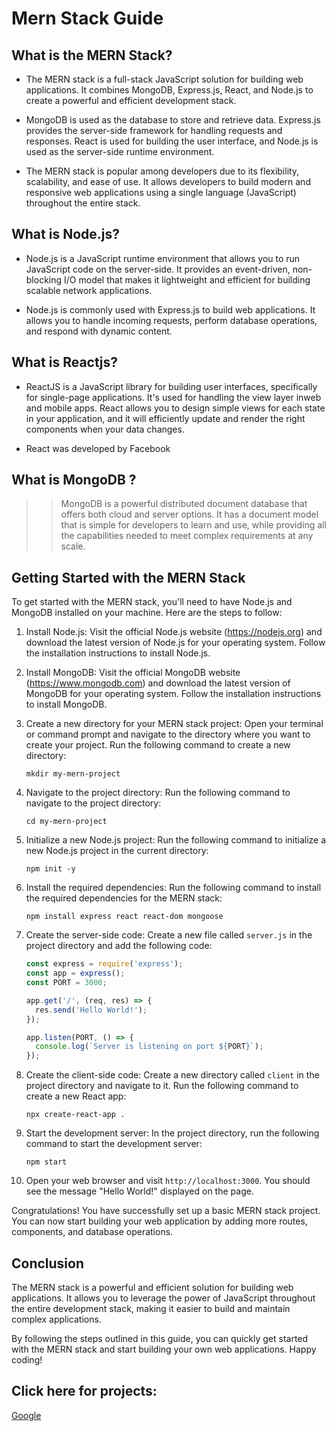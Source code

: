 # Mern Stack Guide

## What is the MERN Stack?

* The MERN stack is a full-stack JavaScript solution for building web applications. It combines MongoDB, Express.js, React, and Node.js to create a powerful and efficient development stack.

* MongoDB is used as the database to store and retrieve data. Express.js provides the server-side framework for handling requests and responses. React is used for building the user interface, and Node.js is used as the server-side runtime environment.

* The MERN stack is popular among developers due to its flexibility, scalability, and ease of use. It allows developers to build modern and responsive web applications using a single language (JavaScript) throughout the entire stack.

## What is Node.js?

* Node.js is a JavaScript runtime environment that allows you to run JavaScript code on the server-side. It provides an event-driven, non-blocking I/O model that makes it lightweight and efficient for building scalable network applications.

* Node.js is commonly used with Express.js to build web applications. It allows you to handle incoming requests, perform database operations, and respond with dynamic content.

## What is Reactjs?

* ReactJS is a JavaScript library for building user interfaces, specifically for single-page applications. It's used for handling the view layer inweb and mobile apps. React allows you to design simple views for each state in your application, and it will efficiently update and render the right components when your data changes.

* React was developed by Facebook

## What is MongoDB ?
>> MongoDB is a powerful distributed document database that offers both cloud and server options. It has a document model that is simple for developers to learn and use, while providing all the capabilities needed to meet complex requirements at any scale.


## Getting Started with the MERN Stack

To get started with the MERN stack, you'll need to have Node.js and MongoDB installed on your machine. Here are the steps to follow:

1. Install Node.js: Visit the official Node.js website (https://nodejs.org) and download the latest version of Node.js for your operating system. Follow the installation instructions to install Node.js.

2. Install MongoDB: Visit the official MongoDB website (https://www.mongodb.com) and download the latest version of MongoDB for your operating system. Follow the installation instructions to install MongoDB.

3. Create a new directory for your MERN stack project: Open your terminal or command prompt and navigate to the directory where you want to create your project. Run the following command to create a new directory:

    ```
    mkdir my-mern-project
    ```

4. Navigate to the project directory: Run the following command to navigate to the project directory:

    ```
    cd my-mern-project
    ```

5. Initialize a new Node.js project: Run the following command to initialize a new Node.js project in the current directory:

    ```
    npm init -y
    ```

6. Install the required dependencies: Run the following command to install the required dependencies for the MERN stack:

    ```
    npm install express react react-dom mongoose
    ```

7. Create the server-side code: Create a new file called `server.js` in the project directory and add the following code:

    ```javascript
    const express = require('express');
    const app = express();
    const PORT = 3000;

    app.get('/', (req, res) => {
      res.send('Hello World!');
    });

    app.listen(PORT, () => {
      console.log(`Server is listening on port ${PORT}`);
    });
    ```

8. Create the client-side code: Create a new directory called `client` in the project directory and navigate to it. Run the following command to create a new React app:

    ```
    npx create-react-app .
    ```

9. Start the development server: In the project directory, run the following command to start the development server:

    ```
    npm start
    ```

10. Open your web browser and visit `http://localhost:3000`. You should see the message "Hello World!" displayed on the page.

Congratulations! You have successfully set up a basic MERN stack project. You can now start building your web application by adding more routes, components, and database operations.

## Conclusion

The MERN stack is a powerful and efficient solution for building web applications. It allows you to leverage the power of JavaScript throughout the entire development stack, making it easier to build and maintain complex applications.

By following the steps outlined in this guide, you can quickly get started with the MERN stack and start building your own web applications. Happy coding!
##


## Click here for projects:
[Google](https://www.google.com)